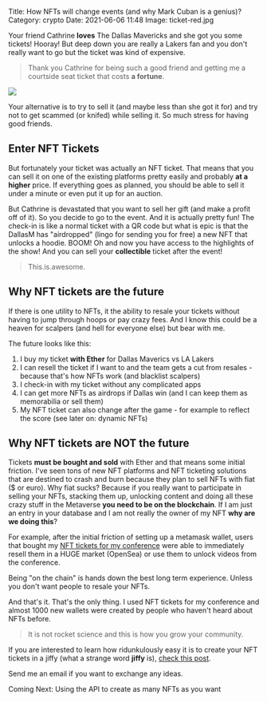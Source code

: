 Title: How NFTs will change events (and why Mark Cuban is a genius)? 
Category: crypto 
Date: 2021-06-06 11:48
Image: ticket-red.jpg

Your friend Cathrine **loves** The Dallas Mavericks and she got you some tickets! Hooray! But deep down you are really a Lakers fan 
and you don't really want to go but the ticket was kind of expensive. 

> Thank you Cathrine for being such a good friend and getting me a courtside seat ticket that costs **a fortune**. 

![](images/ticket-red.jpg)

Your alternative is to try to sell it (and maybe less than she got it for) and try not to get scammed (or knifed) while selling it. So much stress for having good friends. 
  

## Enter NFT Tickets

But fortunately your ticket was actually an NFT ticket. That means that you can sell it on one of the existing platforms pretty easily and probably **at a higher** price. If everything goes as planned, you should be able to sell it under a minute or even put it up for an auction. 

But Cathrine is devastated that you want to sell her gift (and make a profit off of it). So you decide to go to the event.
And it is actually pretty fun! The check-in is like a normal ticket with a QR code but what is epic is that the DallasM  has "airdropped" (lingo for sending you for free) a new NFT that unlocks a hoodie. BOOM! Oh and now you have access to the highlights of the show! And you can sell your **collectible** ticket after the event!

> This.is.awesome.


## Why NFT tickets are the future

If there is one utility to NFTs, it the ability to resale your tickets without having to jump through hoops or pay crazy fees. And I know this could be a heaven for scalpers (and hell for everyone else) but bear with me.

The future looks like this:

1. I buy my ticket **with Ether** for Dallas Maverics vs LA Lakers
2. I can resell the ticket if I want to and the team gets a cut from resales - because that's how NFTs work (and blacklist scalpers)
3. I check-in with my ticket without any complicated apps 
4. I can get more NFTs as airdrops if Dallas win (and I can keep them as memorabilia or sell them)
5. My NFT ticket can also change after the game - for example to reflect the score (see later on: dynamic NFTs)

 
## Why NFT tickets are NOT the future

Tickets **must be bought and sold** with Ether and that means some initial friction. I've seen tons of new NFT platforms and NFT ticketing solutions that are destined to crash and burn because they plan to sell NFTs with fiat ($ or euro). Why fiat sucks? Because if you really want to participate in selling your NFTs, stacking them up, unlocking content and doing all these crazy stuff in the Metaverse **you need to be on the blockchain**. If I am just an entry in your database and I am not really the owner of my NFT **why are we doing  this**?

For example, after the initial friction of setting up a metamask wallet, users that bought my [NFT tickets for my conference](i-organized-my-own-conference-like-gary-vee-in-30-days) were able to immediately resell them in a HUGE market (OpenSea) or use them to unlock videos from the conference. 

Being "on the chain" is hands down the best long term experience. Unless you don't want people to resale your NFTs.

And that's it. That's the only thing. I used NFT tickets for my conference and almost 1000 new wallets were created by people who haven't heard about NFTs before.

> It is not rocket science and this is how you grow your community.

If you are interested to learn how ridunkulously easy it is to create your NFT tickets in a jiffy (what a strange word **jiffy** is), [check this post](create-1000-nft-tickets-for-free-in-less-than-1-minute). 

Send me an email if you want to exchange any ideas. 

Coming Next: Using the API to create as many NFTs as you want

